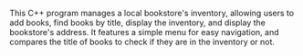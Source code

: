 This C++ program manages a local bookstore's inventory, allowing users to add books, find books by title, display the inventory, and display the bookstore's address. It features a simple menu for easy navigation, and compares the title of books to check if they are in the inventory or not.
